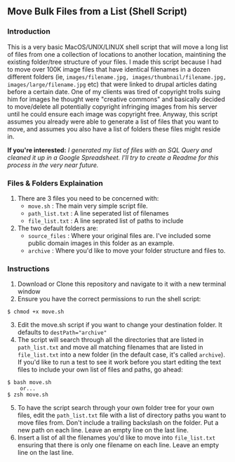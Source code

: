 ## Move Bulk Files from a List (Shell Script)

### Introduction
This is a very basic MacOS/UNIX/LINUX shell script that will move a long list of files from one a collection of locations to another location, maintining the existing folder/tree structure of your files. I made this script because I had to move over 100K image files that have identical filenames in a dozen different folders (ie, `images/filename.jpg, images/thumbnail/filename.jpg, images/large/filename.jpg` etc) that were linked to drupal articles dating before a certain date. One of my clients was tired of copyright trolls suing him for images he thought were "creative commons" and basically decided to move/delete all potentially copyright infringing images from his server until he could ensure each image was copyright free. Anyway, this script assumes you already were able to generate a list of files that you want to move, and assumes you also have a list of folders these files might reside in.

**If you're interested:** *I generated my list of files with an SQL Query and cleaned it up in a Google Spreadsheet. I'll try to create a Readme for this process in the very near future.*

### Files & Folders Explaination
1. There are 3 files you need to be concerned with:
   - `move.sh` : The main very simple script file.
   - `path_list.txt` : A line seperated list of filenames
   - `file_list.txt` : A line seprated list of paths to include
1. The two default folders are:
   - `source_files` : Where your original files are. I've included some public domain images in this folder as an example.
   - `archive` : Where you'd like to move your folder structure and files to.

### Instructions
1. Download or Clone this repository and navigate to it with a new terminal window
2. Ensure you have the correct permissions to run the shell script:
```
$ chmod +x move.sh
```
3. Edit the move.sh script if you want to change your destination folder. It defaults to `destPath="archive"`
4. The script will search through all the directories that are listed in `path_list.txt` and move all matching filenames that are listed in `file_list.txt` into a new folder (in the default case, it's called `archive`). If you'd like to run a test to see it work before you start editing the text files to include your own list of files and paths, go ahead:
```
$ bash move.sh
    or...
$ zsh move.sh
```
5. To have the script search through your own folder tree for your own files, edit the `path_list.txt` file with a list of directory paths you want to move files from. Don't include a trailing backslash on the folder. Put a new path on each line. Leave an empty line on the last line.
6. Insert a list of all the filenames you'd like to move into `file_list.txt` ensuring that there is only one filename on each line. Leave an empty line on the last line.